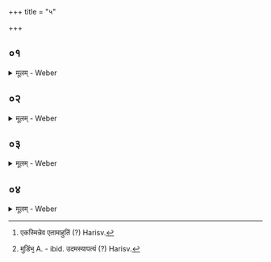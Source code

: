 +++
title = "५"

+++


##  ०१
<details><summary>मूलम् - Weber</summary>

स᳘र्वेषु वै᳘ लोके᳘षु॥  
मृत्य᳘वोऽन्वा᳘यत्तास्ते᳘भ्यो यदा᳘हुतीर्न᳘ जुहुया᳘ल्लोके᳘-लोक एनम् मृत्यु᳘र्विन्देद्य᳘न्मृत्यु᳘भ्य आ᳘हुतीर्जुहो᳘ति लोके᳘-लोक एव᳘ मृत्युम᳘पजयति॥
</details>

##  ०२
<details><summary>मूलम् - Weber</summary>

त᳘दाहुः॥  
य᳘दमु᳘ष्मै स्वा᳘हामु᳘ष्मै स्वाहे᳘ति जु᳘ह्वत्संच᳘क्षीत ब᳘हुम् मृत्यु᳘ममि᳘त्रं कुर्वीत मृत्य᳘व आत्मा᳘नम᳘पिदध्यादि᳘ति मृत्य᳘वे स्वाहेत्ये᳘कस्मा एवै᳘कामा᳘हुतिं [^wbr_1] जुहोत्ये᳘को ह वा᳘ अमु᳘ष्मिंलोके᳘ मृत्यु᳘रशनाॗयैव त᳘मेॗवामु᳘ष्मिंलोके᳘ऽपजयति॥  

[^wbr_1]: एकस्मिन्नेव एतामाहुतिं (?) Harisv.
</details>

##  ०३
<details><summary>मूलम् - Weber</summary>

ब्रह्महत्या᳘यै स्वाहे᳘ति द्विती᳘यामा᳘हुतिं जुहोति॥  
अ᳘मृत्युर्ह वा᳘ अन्यो᳘ ब्रह्महत्या᳘यै मृत्यु᳘रेष᳘ ह वै᳘ साक्षा᳘न्मृत्युर्य᳘द्ब्रह्महत्या᳘ साक्षा᳘देव᳘ मृत्युम᳘पजयति॥
</details>

##  ०४
<details><summary>मूलम् - Weber</summary>

एता᳘ᳫं᳘ ह वै᳘ मुण्डिभ᳘ [^wbr_2] औदन्यः᳟॥  
ब्रह्महत्या᳘यै प्रा᳘यश्चित्तिं विदां᳘ चकार य᳘द्ब्रह्मैहत्या᳘या आ᳘हुतिं जुहो᳘ति मृत्यु᳘मेवा᳘हुत्या तर्पयित्वा᳘ परिपा᳘णं कृत्वा᳘ ब्रह्मघ्ने᳘ भेषजं᳘ करोति त᳘स्माद्य᳘स्यैॗषाश्वमेध आ᳘हुतिर्हूयते᳘ऽपिॗ योऽस्यापरी᳘षु प्रजा᳘याम् ब्राह्मैणᳫं ह᳘न्ति त᳘स्मै भेषजं᳘ करोति॥  

[^wbr_2]: मुडिंभ᳘ A. - ibid. उदमस्यापत्यं (?) Harisv.
</details>